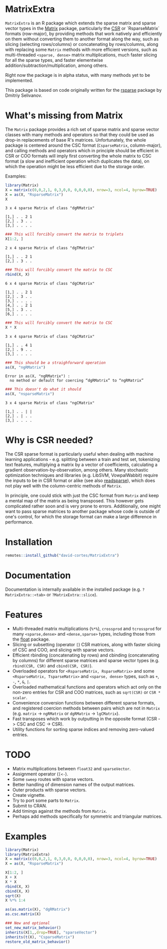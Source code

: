 # MatrixExtra

`MatrixExtra` is an R package which extends the sparse matrix and sparse vector types in the [Matrix](https://cran.r-project.org/web/packages/Matrix/index.html) package, particularly the [CSR](https://en.wikipedia.org/wiki/Sparse_matrix#Compressed_sparse_row_(CSR,_CRS_or_Yale_format)) or `RsparseMatrix` formats (row-major), by providing methods that work natively and efficiently on them without converting them to another format along the way, such as slicing (selecting rows/columns) or concatenating by rows/columns, along with replacing some `Matrix` methods with more efficient versions, such as multi-threaded `<sparse, dense>` matrix multiplications, much faster slicing for all the sparse types, and faster elementwise addition/subtraction/multiplication, among others.

Right now the package is in alpha status, with many methods yet to be implemented.

This package is based on code originally written for the [rsparse](https://github.com/rexyai/rsparse) package by Dmitriy Selivanov.

# What's missing from Matrix

The `Matrix` package provides a rich set of sparse matrix and sparse vector classes with many methods and operators so that they could be used as drop-in replacements of base R's matrices. Unfortunately, the whole package is centered around the CSC format (`CsparseMatrix`, column-major), and calling methods and operators which in principle should be efficient in CSR or COO formats will imply first converting the whole matrix to CSC format (a slow and inefficient operation which duplicates the data), on which the operation might be less efficient due to the storage order.

Examples:

```r
library(Matrix)
X = matrix(c(0,0,2,1, 0,3,0,0, 0,0,0,0), nrow=3, ncol=4, byrow=TRUE)
X = as(X, "RsparseMatrix")
X
```
```
3 x 4 sparse Matrix of class "dgRMatrix"
            
[1,] . . 2 1
[2,] . 3 . .
[3,] . . . .
```
```r
### This will forcibly convert the matrix to triplets
X[1:2, ]
```
```
2 x 4 sparse Matrix of class "dgTMatrix"
            
[1,] . . 2 1
[2,] . 3 . .
```
```r
### This will forcibly convert the matrix to CSC
rbind(X, X)
```
```
6 x 4 sparse Matrix of class "dgCMatrix"
            
[1,] . . 2 1
[2,] . 3 . .
[3,] . . . .
[4,] . . 2 1
[5,] . 3 . .
[6,] . . . .
```
```r
### This will forcibly convert the matrix to CSC
X * X
```
```
3 x 4 sparse Matrix of class "dgCMatrix"
            
[1,] . . 4 1
[2,] . 9 . .
[3,] . . . .
```
```r
### This should be a straighforward operation
as(X, "ngRMatrix")
```
```
Error in as(X, "ngRMatrix") : 
  no method or default for coercing “dgRMatrix” to “ngRMatrix”
```
```r
### This doesn't do what it should
as(X, "nsparseMatrix")
```
```
3 x 4 sparse Matrix of class "ngCMatrix"
            
[1,] . . | |
[2,] . | . .
[3,] . . . .
```

# Why is CSR needed?

The CSR sparse format is particularly useful when dealing with machine learning applications - e.g. splitting between a train and test set, tokenizing text features, multiplying a matrix by a vector of coefficients, calculating a gradient observation-by-observation, among others. Many stochastic optimization techniques and libraries (e.g. LibSVM, VowpalWabbit) require the inputs to be in CSR format or alike (see also [readsparse](https://www.github.com/david-cortes/readsparse)), which does not play well with the column-centric methods of `Matrix`.

In principle, one could stick with just the CSC format from `Matrix` and keep a mental map of the matrix as being transposed. This however gets complicated rather soon and is very prone to errors. Additionally, one might want to pass sparse matrices to another package whose code is outside of one's control, for which the storage format can make a large difference in performance.

# Installation

```r
remotes::install_github("david-cortes/MatrixExtra")
```

# Documentation

Documentation is internally available in the installed package (e.g. `?MatrixExtra::<tab>` or `?MatrixExtra::slice`).

# Features

* Multi-threaded matrix multiplications (`%*%`), `crossprod` and `tcrossprod` for many `<sparse,dense>` and `<dense,sparse>` types, including those from the [float](https://github.com/wrathematics/float) package.
* Slicing or subsetting (operator `[`) CSR matrices, along with faster slicing of CSC and COO, and slicing with sparse vectors.
* Efficient rbinding (concatenating by rows) and cbinding (concatenating by columns) for different sparse matrices and sparse vector types (e.g. `rbind(CSR, CSR)` and `cbind(CSR, CSR)`).
* Overloaded operators for `<RsparseMatrix, RsparseMatrix>`  and some `<RsparseMatrix, TsparseMatrix>` and `<sparse, dense>` types, such as `+`, `-`, `*`, `&`, `|`.
* Overloaded mathematical functions and operators which act only on the non-zero entries for CSR and COO matrices, such as `sqrt(CSR)` or `CSR * scalar`.
* Convenience conversion functions between different sparse formats, and registered coercion methods between pairs which are not in `Matrix` (e.g. `matrix` -> `ngRMatrix` or `dgRMatrix` -> `lgCMatrix`).
* Fast transposes which work by outputting in the opposite format (CSR -> CSC and CSC -> CSR).
* Utility functions for sorting sparse indices and removing zero-valued entries.

# TODO

* Matrix multiplications between `float32` and `sparseVector`.
* Assignment operator (`[<-`).
* Some `sweep` routes with sparse vectors.
* Better handling of dimension names of the output matrices.
* Outer products with sparse vectors.
* Create vignette.
* Try to port some parts to `Matrix`.
* Submit to CRAN.
* Add timings against the methods from `Matrix`.
* Perhaps add methods specifically for symmetric and triangular matrices.

# Examples

```r
library(Matrix)
library(MatrixExtra)
X = matrix(c(0,0,2,1, 0,3,0,0, 0,0,0,0), nrow=3, ncol=4, byrow=TRUE)
X = as(X, "RsparseMatrix")

X[1:2, ]
X + X
X * X
rbind(X, X)
cbind(X, X)
sqrt(X)
X %*% 1:4

as(as.matrix(X), "dgRMatrix")
as.csc.matrix(X)

### New and optional
set_new_matrix_behavior()
inherits(X[1,,drop=TRUE], "sparseVector")
inherits(t(X), "CsparseMatrix")
restore_old_matrix_behavior()
```
